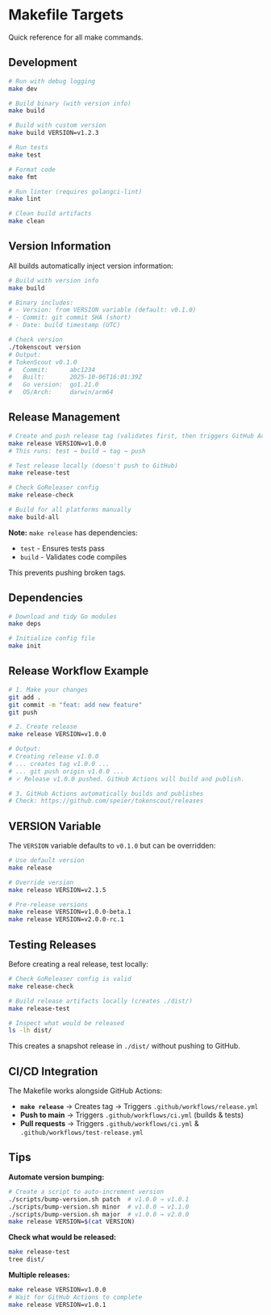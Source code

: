 # Makefile Targets

Quick reference for all make commands.

## Development

```bash
# Run with debug logging
make dev

# Build binary (with version info)
make build

# Build with custom version
make build VERSION=v1.2.3

# Run tests
make test

# Format code
make fmt

# Run linter (requires golangci-lint)
make lint

# Clean build artifacts
make clean
```

## Version Information

All builds automatically inject version information:

```bash
# Build with version info
make build

# Binary includes:
# - Version: from VERSION variable (default: v0.1.0)
# - Commit: git commit SHA (short)
# - Date: build timestamp (UTC)

# Check version
./tokenscout version
# Output:
# TokenScout v0.1.0
#   Commit:      abc1234
#   Built:       2025-10-06T16:01:39Z
#   Go version:  go1.21.0
#   OS/Arch:     darwin/arm64
```

## Release Management

```bash
# Create and push release tag (validates first, then triggers GitHub Actions)
make release VERSION=v1.0.0
# This runs: test → build → tag → push

# Test release locally (doesn't push to GitHub)
make release-test

# Check GoReleaser config
make release-check

# Build for all platforms manually
make build-all
```

**Note:** `make release` has dependencies:
- `test` - Ensures tests pass
- `build` - Validates code compiles

This prevents pushing broken tags.

## Dependencies

```bash
# Download and tidy Go modules
make deps

# Initialize config file
make init
```

## Release Workflow Example

```bash
# 1. Make your changes
git add .
git commit -m "feat: add new feature"
git push

# 2. Create release
make release VERSION=v1.0.0

# Output:
# Creating release v1.0.0
# ... creates tag v1.0.0 ...
# ... git push origin v1.0.0 ...
# ✓ Release v1.0.0 pushed. GitHub Actions will build and publish.

# 3. GitHub Actions automatically builds and publishes
# Check: https://github.com/speier/tokenscout/releases
```

## VERSION Variable

The `VERSION` variable defaults to `v0.1.0` but can be overridden:

```bash
# Use default version
make release

# Override version
make release VERSION=v2.1.5

# Pre-release versions
make release VERSION=v1.0.0-beta.1
make release VERSION=v2.0.0-rc.1
```

## Testing Releases

Before creating a real release, test locally:

```bash
# Check GoReleaser config is valid
make release-check

# Build release artifacts locally (creates ./dist/)
make release-test

# Inspect what would be released
ls -lh dist/
```

This creates a snapshot release in `./dist/` without pushing to GitHub.

## CI/CD Integration

The Makefile works alongside GitHub Actions:

- **`make release`** → Creates tag → Triggers `.github/workflows/release.yml`
- **Push to main** → Triggers `.github/workflows/ci.yml` (builds & tests)
- **Pull requests** → Triggers `.github/workflows/ci.yml` & `.github/workflows/test-release.yml`

## Tips

**Automate version bumping:**
```bash
# Create a script to auto-increment version
./scripts/bump-version.sh patch  # v1.0.0 → v1.0.1
./scripts/bump-version.sh minor  # v1.0.0 → v1.1.0
./scripts/bump-version.sh major  # v1.0.0 → v2.0.0
make release VERSION=$(cat VERSION)
```

**Check what would be released:**
```bash
make release-test
tree dist/
```

**Multiple releases:**
```bash
make release VERSION=v1.0.0
# Wait for GitHub Actions to complete
make release VERSION=v1.0.1
```
